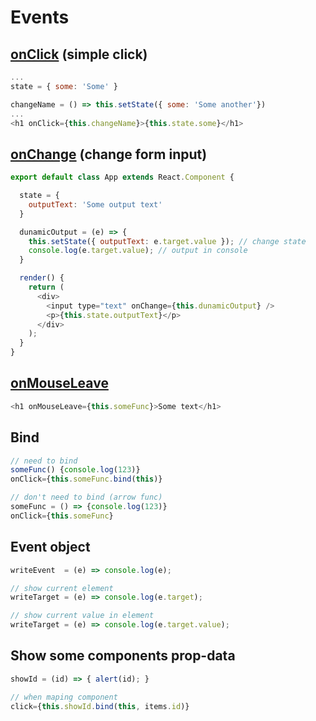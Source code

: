 # Events
## <u>onClick</u> (simple click)
```js
...
state = { some: 'Some' }

changeName = () => this.setState({ some: 'Some another'})
...
<h1 onClick={this.changeName}>{this.state.some}</h1>
```

## <u>onChange</u> (change form input)
```js
export default class App extends React.Component {

  state = {
    outputText: 'Some output text'
  }

  dunamicOutput = (e) => {
    this.setState({ outputText: e.target.value }); // change state
    console.log(e.target.value); // output in console
  }

  render() {
    return (
      <div>
        <input type="text" onChange={this.dunamicOutput} />
        <p>{this.state.outputText}</p>
      </div>
    );
  }
}
```
## <u>onMouseLeave</u>
```js
<h1 onMouseLeave={this.someFunc}>Some text</h1>
```

## Bind
```js
// need to bind
someFunc() {console.log(123)}
onClick={this.someFunc.bind(this)}

// don't need to bind (arrow func)
someFunc = () => {console.log(123)}
onClick={this.someFunc}
```
## Event object
```js
writeEvent  = (e) => console.log(e);

// show current element
writeTarget = (e) => console.log(e.target);

// show current value in element
writeTarget = (e) => console.log(e.target.value);

```

## Show some components prop-data
```js
showId = (id) => { alert(id); }

// when maping component
click={this.showId.bind(this, items.id)}

```
